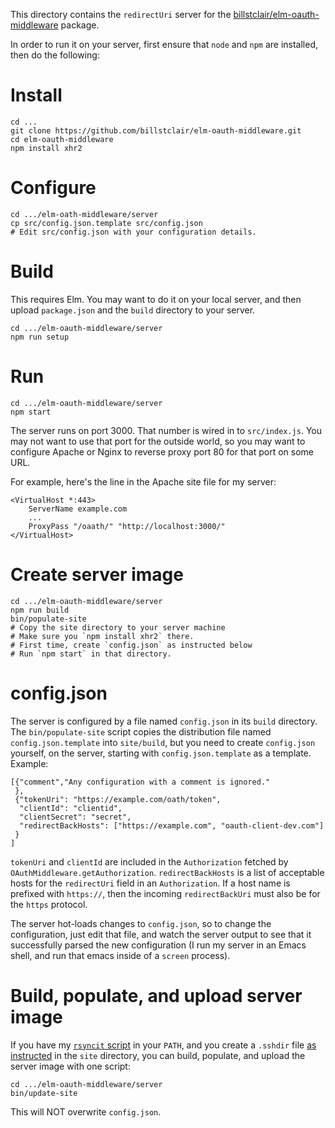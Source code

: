 This directory contains the `redirectUri` server for the [billstclair/elm-oauth-middleware](http://package.elm-lang.org/packages/billstclair/elm-oauth-middleware/latest) package.

In order to run it on your server, first ensure that `node` and `npm` are installed, then do the following:

# Install

    cd ...
    git clone https://github.com/billstclair/elm-oauth-middleware.git
    cd elm-oauth-middleware
    npm install xhr2

# Configure

    cd .../elm-oath-middleware/server
    cp src/config.json.template src/config.json
    # Edit src/config.json with your configuration details.

# Build

This requires Elm. You may want to do it on your local server, and then upload `package.json` and the `build` directory to your server.

    cd .../elm-oauth-middleware/server
    npm run setup

# Run

    cd .../elm-oauth-middleware/server
    npm start


The server runs on port 3000. That number is wired in to `src/index.js`. You may not want to use that port for the outside world, so you may want to configure Apache or Nginx to reverse proxy port 80 for that port on some URL.

For example, here's the line in the Apache site file for my server:

    <VirtualHost *:443>
        ServerName example.com
        ...
        ProxyPass "/oaath/" "http://localhost:3000/"
    </VirtualHost>

# Create server image

    cd .../elm-oauth-middleware/server
    npm run build
    bin/populate-site
    # Copy the site directory to your server machine
    # Make sure you `npm install xhr2` there.
    # First time, create `config.json` as instructed below
    # Run `npm start` in that directory.

# config.json

The server is configured by a file named `config.json` in its `build` directory. The `bin/populate-site` script copies the distribution file named `config.json.template` into `site/build`, but you need to create `config.json` yourself, on the server, starting with `config.json.template` as a template. Example:

    [{"comment","Any configuration with a comment is ignored."
     },
     {"tokenUri": "https://example.com/oath/token",
      "clientId": "clientid",
      "clientSecret": "secret",
      "redirectBackHosts": ["https://example.com", "oauth-client-dev.com"]
     }
    ]

`tokenUri` and `clientId` are included in the `Authorization` fetched by `OAuthMiddleware.getAuthorization`. `redirectBackHosts` is a list of acceptable hosts for the `redirectUri` field in an `Authorization`. If a host name is prefixed with `https://`, then the incoming `redirectBackUri` must also be for the `https` protocol.

The server hot-loads changes to `config.json`, so to change the configuration, just edit that file, and watch the server output to see that it successfully parsed the new configuration (I run my server in an Emacs shell, and run that emacs inside of a `screen` process). 
    
# Build, populate, and upload server image

If you have my [`rsyncit` script](https://github.com/billstclair/wws-scripts/blob/master/bin/rsyncit) in your `PATH`, and you create a `.sshdir` file [as instructed](https://github.com/billstclair/wws-scripts#rsyncit) in the `site` directory, you can build, populate, and upload the server image with one script:

    cd .../elm-oauth-middleware/server
    bin/update-site

This will NOT overwrite `config.json`.
